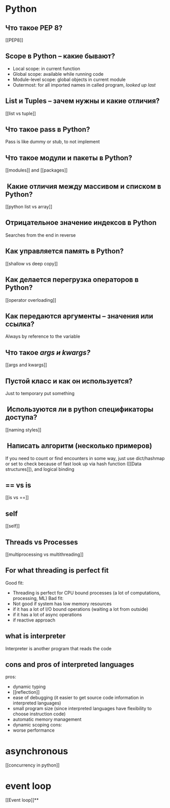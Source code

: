 
# Python
## Что такое PEP 8?
[[PEP8]]
## Scope в Python – какие бывают?
- Local scope: in current function
- Global scope: available while running code
- Module-level scope: global objects in current module
- Outermost: for all imported names in called program, *looked up last*

## List и Tuples – зачем нужны и какие отличия?
[[list vs tuple]]

## Что такое pass в Python?
Pass is like dummy or stub, to not implement 


## Что такое модули и пакеты в Python?
[[modules]] and [[packages]]

##  Какие отличия между массивом и списком в Python?
[[python list vs array]]

## Отрицательное значение индексов в Python
Searches from the end in reverse


## Как управляется память в Python?
[[shallow vs deep copy]]


## Как делается перегрузка операторов в Python?
[[operator overloading]]

## Как передаются аргументы – значения или ссылка?
Always by reference to the variable

## Что такое *args и kwargs?*
[[args and kwargs]]
## Пустой класс и как он используется?
Just to temporary put something

##  Используются ли в python спецификаторы доступа?
[[naming styles]]


##  Написать алгоритм (несколько примеров)
If you need to count or find encounters in some way, just use dict/hashmap or set to check because of fast look up via hash function ([[Data structures]]), and logical binding


## == vs is
[[is vs ==]]


## self
[[self]]

## Threads vs Processes
[[multiprocessing vs multithreading]]


## For what threading is perfect fit
Good fit:
- Threading is perfect for CPU bound processes (a lot of computations, processing, ML)
Bad fit:
- Not good if system has low memory resources
- if it has a lot of I/O bound operations (waiting a lot from outside)
- if it has a lot of async operations
- if reactive approach
## what is interpreter
Interpreter is another program that reads the code

## cons and pros of interpreted languages
pros:
- dynamic typing
- [[reflection]]
- ease of debugging (it easier to get source code information in interpreted languages)
- small program size (since interpreted languages have flexibility to choose instruction code)
- automatic memory management
- dynamic scoping
cons:
- worse performance


# asynchronous
[[concurrency in python]]


# event loop
[[Event loop]]**